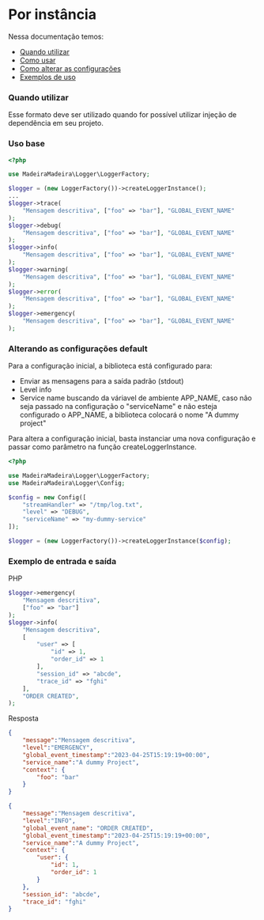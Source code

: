 # Por instância

Nessa documentação temos:
- [Quando utilizar](#quando-utilizar)
- [Como usar](#uso-base)
- [Como alterar as configurações](#alterando-as-configurações-default)
- [Exemplos de uso](#exemplo-de-entrada-e-saída)

### Quando utilizar

Esse formato deve ser utilizado quando for possível utilizar injeção de dependência em seu projeto.

### Uso base

```php
<?php

use MadeiraMadeira\Logger\LoggerFactory;

$logger = (new LoggerFactory())->createLoggerInstance();
...
$logger->trace(
    "Mensagem descritiva", ["foo" => "bar"], "GLOBAL_EVENT_NAME"
);
$logger->debug(
    "Mensagem descritiva", ["foo" => "bar"], "GLOBAL_EVENT_NAME"
);
$logger->info(
    "Mensagem descritiva", ["foo" => "bar"], "GLOBAL_EVENT_NAME"
);
$logger->warning(
    "Mensagem descritiva", ["foo" => "bar"], "GLOBAL_EVENT_NAME"
);
$logger->error(
    "Mensagem descritiva", ["foo" => "bar"], "GLOBAL_EVENT_NAME"
);
$logger->emergency(
    "Mensagem descritiva", ["foo" => "bar"], "GLOBAL_EVENT_NAME"
);
```

### Alterando as configurações default

Para a configuração inicial, a biblioteca está configurado para:
- Enviar as mensagens para a saída padrão (stdout)
- Level info 
- Service name buscando da váriavel de ambiente APP_NAME, caso não seja passado na configuração o "serviceName" e não esteja configurado o APP_NAME, a biblioteca colocará o nome "A dummy project"

Para altera a configuração inicial, basta instanciar uma nova configuração e passar como parâmetro na função createLoggerInstance.

```php
<?php

use MadeiraMadeira\Logger\LoggerFactory;
use MadeiraMadeira\Logger\Config;

$config = new Config([
    "streamHandler" => "/tmp/log.txt",
    "level" => "DEBUG",
    "serviceName" => "my-dummy-service"
]);

$logger = (new LoggerFactory())->createLoggerInstance($config);
```

### Exemplo de entrada e saída

PHP
```php
$logger->emergency(
    "Mensagem descritiva", 
    ["foo" => "bar"]
);
$logger->info(
    "Mensagem descritiva",
    [
        "user" => [
            "id" => 1,
            "order_id" => 1
        ],
        "session_id" => "abcde",
        "trace_id" => "fghi"
    ],
    "ORDER CREATED",
);
```
Resposta
```json
{
    "message":"Mensagem descritiva",
    "level":"EMERGENCY",
    "global_event_timestamp":"2023-04-25T15:19:19+00:00",
    "service_name":"A dummy Project",
    "context": {
        "foo": "bar"
    }
}

{
    "message":"Mensagem descritiva",
    "level":"INFO",
    "global_event_name": "ORDER CREATED",
    "global_event_timestamp":"2023-04-25T15:19:19+00:00",
    "service_name":"A dummy Project",
    "context": {
        "user": {
            "id": 1,
            "order_id": 1
        }
    },
    "session_id": "abcde",
    "trace_id": "fghi"
}
```

